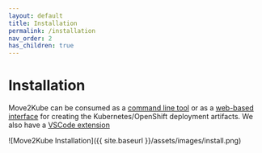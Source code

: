 ```yaml
---
layout: default
title: Installation
permalink: /installation
nav_order: 2
has_children: true
---
```


# Installation

Move2Kube can be consumed as a [command line tool](/installation/cli) or as a [web-based interface](/installation/ui) for creating the Kubernetes/OpenShift deployment artifacts.
We also have a [VSCode extension](/installation/vscode-extension)

![Move2Kube Installation]({{ site.baseurl }}/assets/images/install.png)
